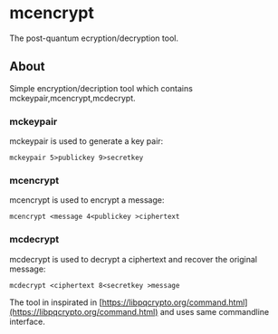 # mcencrypt

The post-quantum ecryption/decryption tool.

## About
Simple encryption/decription tool which contains mckeypair,mcencrypt,mcdecrypt.
### mckeypair
mckeypair is used to generate a key pair:
```
mckeypair 5>publickey 9>secretkey
```
### mcencrypt
mcencrypt is used to encrypt a message:
```
mcencrypt <message 4<publickey >ciphertext
```
### mcdecrypt
mcdecrypt is used to decrypt a ciphertext and recover the original message:
```
mcdecrypt <ciphertext 8<secretkey >message
```

The tool in inspirated in
[https://libpqcrypto.org/command.html](https://libpqcrypto.org/command.html)
and uses same commandline interface.

